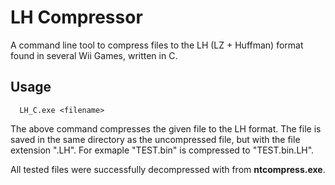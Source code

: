 # LH Compressor
A command line tool to compress files to the LH (LZ + Huffman) format found in several Wii Games, written in C.

## Usage

```
  LH_C.exe <filename>
```

The above command compresses the given file to the LH format. The file is saved 
in the same directory as the uncompressed file, but with the file 
extension ".LH". For exmaple "TEST.bin" is compressed to "TEST.bin.LH".

All tested files were successfully decompressed with from **ntcompress.exe**.
